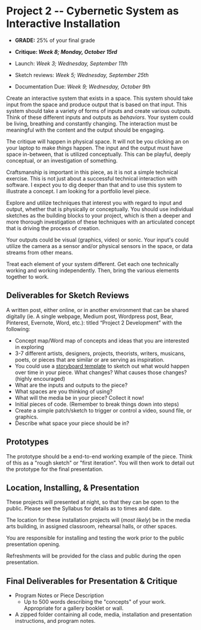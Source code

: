 # Project 2 -- Cybernetic System as Interactive Installation

- **GRADE:** 25% of your final grade


- **Critique: _Week 8; Monday, October 15rd_**
- Launch: _Week 3; Wednesday, September 11th_
- Sketch reviews: _Week 5; Wednesday, September 25th_
- Documentation Due: _Week 9; Wednesday, October 9th_


Create an interactive system that exists in a space. This system should take input from the space and produce output that is based on that input. This system should take a variety of forms of inputs and create various outputs. Think of these different inputs and outputs as _behaviors_. Your system could be living, breathing and constantly changing. The interaction must be meaningful with the content and the output should be engaging.

The critique will happen in physical space. It will not be you clicking an on your laptop to make *things* happen. The input and the output must have space in-between, that is utilized conceptually. This can be playful, deeply conceptual, or an investigation of something.

Craftsmanship is important in this piece, as it is not a simple technical exercise. This is not just about a successful technical interaction with software. I expect you to dig deeper than that and to use this system to illustrate a concept. I am looking for a portfolio level piece.

Explore and utilize techniques that interest you with regard to input and output,  whether that is physically or conceptually. You should use individual sketches as the building blocks to your project, which is then a deeper and more thorough investigation of these techniques with an articulated concept that is driving the process of creation.

Your outputs could be visual (graphics, video) or sonic. Your input's could utilize the camera as a sensor and/or physical sensors in the space, or data streams from other means.

Treat each element of your system different. Get each one technically working and working independently. Then, bring the various elements together to work.


## Deliverables for Sketch Reviews

A written post, either online, or in another environment that can be shared digitally (ie. A single webpage, Medium post, Wordpress post, Bear, Pinterest, Evernote, Word, etc.): titled “Project 2 Development” with the following:

- Concept map/Word map of concepts and ideas that you are interested in exploring
- 3-7 different artists, designers, projects, theorists, writers, musicans, poets, or pieces that are similar or are serving as inspiration.
- You could use a [storyboard template](https://github.com/Montana-Media-Arts/340-interactive-arts-1/tree/master/Projects/Storyboard_Templates) to sketch out what would happen over time in your piece. What changes? What causes those changes? (highly encouraged)
- What are the inputs and outputs to the piece?
- What spaces are you thinking of using?
- What will the media be in your piece? Collect it now!
- Initial pieces of code. (Remember to break things down into steps)
- Create a simple patch/sketch to trigger or control a video, sound file, or graphics.
- Describe what space your piece should be in?


## Prototypes

The prototype should be a end-to-end working example of the piece. Think of this as a "rough sketch" or "first iteration". You will then work to detail out the prototype for the final presentation.


## Location, Installing, & Presentation

These projects will presented at night, so that they can be open to the public. Please see the Syllabus for details as to times and date.

The location for these installation projects will (*most likely*) be in the media arts building, in assigned classroom, rehearsal halls, or other spaces.

You are responsible for installing and testing the work prior to the public presentation opening.

Refreshments will be provided for the class and public during the open presentation.


## Final Deliverables for Presentation & Critique

- Program Notes or Piece Description
    - Up to 500 words describing the "concepts" of your work. Appropriate for a gallery booklet or wall.
- A zipped folder containing all code, media, installation and presentation instructions, and program notes.

<!--
### Documentation and Paper Deliverable

- Documentation of the final projects: Video and Images showcasing interaction timeline.
- Documentation of things working: Video and Images showcasing development: circuits, working circuits, initial set-ups in space, physical items in those spaces
- Sketches, including initial comic book and subsequent sketches
- Initial working patches and previous versions

-->
